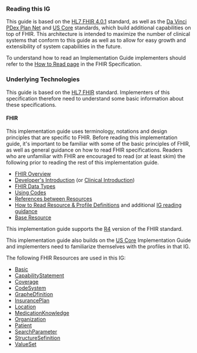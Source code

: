 ### Reading this IG

This guide is based on the [HL7 FHIR 4.0.1](http://hl7.org/fhir/R4/) standard, as well as the [Da Vinci PDex Plan Net](https://www.hl7.org/fhir/us/davinci-pdex-plan-net/) and [US Core](https://www.hl7.org/fhir/us/core/) standards, which build additional capabilities on top of FHIR. This architecture is intended to maximize the number of clinical systems that conform to this guide as well as to allow for easy growth and extensibility of system capabilities in the future.

To understand how to read an Implementation Guide implementers should refer to the [How to Read page](https://build.fhir.org/ig/FHIR/ig-guidance/readingIgs.html) in the FHIR Specification.

### Underlying Technologies
This guide is based on the [HL7 FHIR]({{site.data.fhir.path}}index.html) standard.  Implementers of this specification therefore need to understand some basic information about these specifications.

#### FHIR
This implementation guide uses terminology, notations and design principles that are
specific to FHIR.  Before reading this implementation guide, it's important to be familiar with some of the basic principles of FHIR, as well as general guidance on how to read FHIR specifications.  Readers who are unfamiliar with FHIR are encouraged to read (or at least skim) the following prior to reading the rest of this implementation guide.

* [FHIR Overview]({{site.data.fhir.path}}overview.html)
* [Developer's Introduction]({{site.data.fhir.path}}overview-dev.html) (or [Clinical Introduction]({{site.data.fhir.path}}overview-clinical.html))
* [FHIR Data Types]({{site.data.fhir.path}}datatypes.html)
* [Using Codes]({{site.data.fhir.path}}terminologies.html)
* [References between Resources]({{site.data.fhir.path}}references.html)
* [How to Read Resource & Profile Definitions]({{site.data.fhir.path}}formats.html) and additional [IG reading guidance](https://build.fhir.org/ig/FHIR/ig-guidance/readingIgs.html)
* [Base Resource]({{site.data.fhir.path}}resource.html)

This implementation guide supports the [R4]({{site.data.fhir.path}}index.html) version of the FHIR standard.

This implementation guide also builds on the [US Core]({{site.data.fhir.hl7_fhir_us_core}}) Implementation Guide and implementers need to familiarize themselves with the profiles in that IG.

The following FHIR Resources are used in this IG:

* [Basic](http://hl7.org/fhir/R4/basic.html)
* [CapabilityStatement](http://hl7.org/fhir/R4/capabilitystatement.html)
* [Coverage](http://hl7.org/fhir/R4/coverage.html)
* [CodeSystem](http://hl7.org/fhir/R4/codesystem.html)
* [GrapheDfinition](http://hl7.org/fhir/R4/graphdefinition.html)
* [InsurancePlan](http://hl7.org/fhir/R4/insuranceplan.html)
* [Location](http://hl7.org/fhir/R4/location.html)
* [MedicationKnowledge](http://hl7.org/fhir/R4/medicationknowledge.html)
* [Organization](http://hl7.org/fhir/R4/organization.html)
* [Patient](http://hl7.org/fhir/R4/patient.html)
* [SearchParameter](http://hl7.org/fhir/R4/searchparameter.html)
* [StructureSefinition](http://hl7.org/fhir/R4/structuredefinition.html)
* [ValueSet](http://hl7.org/fhir/R4/valueset.html)
